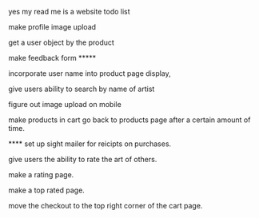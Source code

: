 yes my read me is a website todo list



make profile image upload 

get a user object by the product

make feedback form *****

incorporate user name into product page display,

give users ability to search by name of artist 

figure out image upload on mobile

make products in cart go back to products page after a certain amount of time. 

**** set up sight mailer for reicipts on purchases. 

give users the ability to rate the art of others.

make a rating page.

make a top rated page. 

move the checkout to the top right corner of the cart page. 













 









